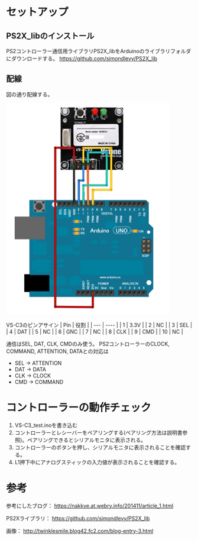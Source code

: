 # セットアップ
## PS2X_libのインストール
PS2コントローラー通信用ライブラリPS2X_libをArduinoのライブラリフォルダにダウンロードする。
https://github.com/simondlevy/PS2X_lib

## 配線
図の通り配線する。

![wiring](https://github.com/suzupick/Wireless_Controller_VS-C3/blob/master/wiring.png)

VS-C3のピンアサイン
| Pin | 役割 | 
| --- | ---- | 
| 1   | 3.3V | 
| 2   | NC   | 
| 3   | SEL  | 
| 4   | DAT  | 
| 5   | NC   | 
| 6   | GNC  | 
| 7   | NC   | 
| 8   | CLK  | 
| 9   | CMD  | 
| 10  | NC   | 

通信はSEL, DAT, CLK, CMDのみ使う。
PS2コントローラーのCLOCK, COMMAND, ATTENTION, DATAとの対応は

- SEL → ATTENTION
- DAT → DATA
- CLK → CLOCK
- CMD → COMMAND

# コントローラーの動作チェック
1. VS-C3_test.inoを書き込む
1. コントローラーとレシーバーをペアリングする(ペアリング方法は説明書参照)。ペアリングできるとシリアルモニタに表示される。
1. コントローラーのボタンを押し、シリアルモニタに表示されることを確認する。
1. L1押下中にアナログスティックの入力値が表示されることを確認する。

# 参考

参考にしたブログ：
https://nakkye.at.webry.info/201411/article_1.html

PS2Xライブラリ：
https://github.com/simondlevy/PS2X_lib

画像：
http://twinklesmile.blog42.fc2.com/blog-entry-3.html
